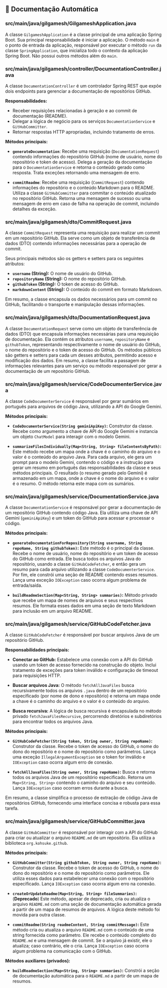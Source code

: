 
## 📄 Documentação Automática

### src/main/java/gilgamesh/GilgameshApplication.java
A classe `GilgameshApplication` é a classe principal de uma aplicação Spring Boot.  Sua principal responsabilidade é iniciar a aplicação. O método `main` é o ponto de entrada da aplicação, responsável por executar o método `run` da classe `SpringApplication`, que inicializa todo o contexto da aplicação Spring Boot.  Não possui outros métodos além do `main`.

### src/main/java/gilgamesh/controller/DocumentationController.java
A classe `DocumentationController` é um controlador Spring REST que expõe dois endpoints para gerenciar a documentação de repositórios GitHub.

**Responsabilidades:**

* Receber requisições relacionadas à geração e ao commit de documentação (README).
* Delegar a lógica de negócio para os serviços `DocumentationService` e `GitHubCommitter`.
* Retornar respostas HTTP apropriadas, incluindo tratamento de erros.

**Métodos principais:**

* **`generateDocumentation`**:  Recebe uma requisição (`DocumentationRequest`) contendo informações do repositório GitHub (nome de usuário, nome do repositório e token de acesso).  Delega a geração da documentação para o `DocumentationService` e retorna o conteúdo gerado como resposta.  Trata exceções retornando uma mensagem de erro.

* **`commitReadme`**: Recebe uma requisição (`CommitRequest`) contendo informações do repositório e o conteúdo Markdown para o README.  Utiliza a classe `GitHubCommitter` para commitar o conteúdo atualizado no repositório GitHub. Retorna uma mensagem de sucesso ou uma mensagem de erro em caso de falha na operação de commit, incluindo detalhes da exceção.

### src/main/java/gilgamesh/dto/CommitRequest.java
A classe `CommitRequest` representa uma requisição para realizar um commit em um repositório GitHub.  Ela serve como um objeto de transferência de dados (DTO) contendo informações necessárias para a operação de commit.

Seus principais métodos são os getters e setters para os seguintes atributos:

* **`username` (String):** O nome de usuário do GitHub.
* **`repositoryName` (String):** O nome do repositório GitHub.
* **`githubToken` (String):** O token de acesso do GitHub.
* **`markdownContent` (String):** O conteúdo do commit em formato Markdown.

Em resumo, a classe encapsula os dados necessários para um commit no GitHub, facilitando o transporte e manipulação dessas informações.

### src/main/java/gilgamesh/dto/DocumentationRequest.java
A classe `DocumentationRequest` serve como um objeto de transferência de dados (DTO) que encapsula informações necessárias para uma requisição de documentação.  Ela contém os atributos `username`, `repositoryName` e `githubToken`, representando respectivamente o nome de usuário do GitHub, o nome do repositório e o token de acesso do GitHub.  Os métodos públicos são getters e setters para cada um desses atributos, permitindo acesso e modificação dos dados.  Em resumo, a classe facilita a passagem de informações relevantes para um serviço ou método responsável por gerar a documentação de um repositório GitHub.

### src/main/java/gilgamesh/service/CodeDocumenterService.java
A classe `CodeDocumenterService` é responsável por gerar sumários em português para arquivos de código Java, utilizando a API do Google Gemini.

**Métodos principais:**

* **`CodeDocumenterService(String geminiApiKey)`:** Construtor da classe. Recebe como argumento a chave de API do Google Gemini e instancia um objeto `ChatModel` para interagir com o modelo Gemini.

* **`summarizeFilesIndividually(Map<String, String> fileContentsByPath)`:** Este método recebe um mapa onde a chave é o caminho do arquivo e o valor é o conteúdo do arquivo Java. Para cada arquivo, ele gera um prompt para o modelo Gemini, contendo o código e a instrução para gerar um resumo em português das responsabilidades da classe e seus métodos principais. O resultado (o resumo gerado pelo Gemini) é armazenado em um mapa, onde a chave é o nome do arquivo e o valor é o resumo.  O método retorna este mapa com os sumários.

### src/main/java/gilgamesh/service/DocumentationService.java
A classe `DocumentationService` é responsável por gerar a documentação de um repositório GitHub contendo código Java.  Ela utiliza uma chave de API Gemini (`geminiApiKey`) e um token do GitHub para acessar e processar o código.

**Métodos principais:**

* **`generateDocumentationForRepository(String username, String repoName, String githubToken)`:** Este método é o principal da classe. Recebe o nome de usuário, nome do repositório e um token de acesso do GitHub como entrada.  Ele busca todos os arquivos Java do repositório, usando a classe `GitHubCodeFetcher`, e então gera um resumo para cada arquivo utilizando a classe `CodeDocumenterService`. Por fim, ele constrói uma seção de README contendo esses resumos.  Lança uma exceção `IOException` caso ocorra algum problema de entrada/saída.

* **`buildReadmeSection(Map<String, String> summaries)`:** Método privado que recebe um mapa de nomes de arquivos e seus respectivos resumos. Ele formata esses dados em uma seção de texto Markdown para inclusão em um arquivo README.

### src/main/java/gilgamesh/service/GitHubCodeFetcher.java
A classe `GitHubCodeFetcher` é responsável por buscar arquivos Java de um repositório GitHub.

**Responsabilidades principais:**

* **Conectar ao GitHub:** Estabelece uma conexão com a API do GitHub usando um token de acesso fornecido na construção do objeto.  Inclui tratamento de exceções para token inválido e configuração de timeout para requisições HTTP.

* **Buscar arquivos Java:**  O método `fetchAllJavaFiles` busca recursivamente todos os arquivos `.java` dentro de um repositório especificado (por nome de dono e repositório) e retorna um mapa onde a chave é o caminho do arquivo e o valor é o conteúdo do arquivo.

* **Busca recursiva:** A lógica de busca recursiva é encapsulada no método privado `fetchJavaFilesRecursive`, percorrendo diretórios e subdiretórios para encontrar todos os arquivos Java.

**Métodos principais:**

* **`GitHubCodeFetcher(String token, String owner, String repoName)`:** Construtor da classe. Recebe o token de acesso do GitHub, o nome do dono do repositório e o nome do repositório como parâmetros. Lança uma exceção `IllegalArgumentException` se o token for inválido e `IOException` caso ocorra algum erro de conexão.

* **`fetchAllJavaFiles(String owner, String repoName)`:** Busca e retorna todos os arquivos Java de um repositório especificado. Retorna um `Map<String, String>` contendo o caminho do arquivo e seu conteúdo. Lança `IOException` caso ocorram erros durante a busca.


Em resumo, a classe simplifica o processo de extração de código Java de repositórios GitHub, fornecendo uma interface concisa e robusta para essa tarefa.

### src/main/java/gilgamesh/service/GitHubCommitter.java
A classe `GitHubCommitter` é responsável por interagir com a API do GitHub para criar ou atualizar o arquivo `README.md` de um repositório.  Ela utiliza a biblioteca `org.kohsuke.github`.

**Métodos principais:**

* **`GitHubCommitter(String githubToken, String owner, String repoName)`:** Construtor da classe. Recebe o token de acesso do GitHub, o nome do dono do repositório e o nome do repositório como parâmetros.  Ele utiliza esses dados para estabelecer uma conexão com o repositório especificado. Lança `IOException` caso ocorra algum erro na conexão.

* **`createOrUpdateReadme(Map<String, String> fileSummaries)`:** (**Deprecado**) Este método, apesar de deprecado,  cria ou atualiza o arquivo `README.md` com uma seção de documentação automática gerada a partir de um mapa de resumos de arquivos.  A lógica deste método foi movida para outra classe.

* **`commitReadme(String readmeContent, String commitMessage)`:**  Este método cria ou atualiza o arquivo `README.md` com o conteúdo de uma string fornecida como parâmetro. Ele recebe o conteúdo completo do `README.md` e uma mensagem de commit.  Se o arquivo já existir, ele o atualiza; caso contrário, ele o cria.  Lança `IOException` caso ocorra algum problema na comunicação com o GitHub.

**Métodos auxiliares (privados):**

* **`buildReadmeSection(Map<String, String> summaries)`:** Constrói a seção de documentação automática para o `README.md` a partir de um mapa de resumos.



